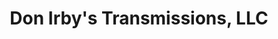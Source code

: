 ---
title: "Don Irby's Transmissions, LLC"
url: /lynchburg/don-irbys-transmissions-llc/
shop: car repair
---